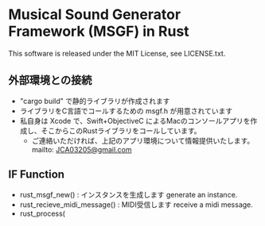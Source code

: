 # Musical Sound Generator Framework (MSGF) in Rust

This software is released under the MIT License, see LICENSE.txt.

## 外部環境との接続

- "cargo build" で静的ライブラリが作成されます
- ライブラリをC言語でコールするための msgf.h が用意されています
- 私自身は Xcode で、Swift+ObjectiveC によるMacのコンソールアプリを作成し、そこからこのRustライブラリをコールしています。
    - ご連絡いただければ、上記のアプリ環境について情報提供いたします。mailto: JCA03205@gmail.com

## IF Function

- rust_msgf_new() : インスタンスを生成します generate an instance.
- rust_recieve_midi_message() : MIDI受信します receive a midi message.
- rust_process(